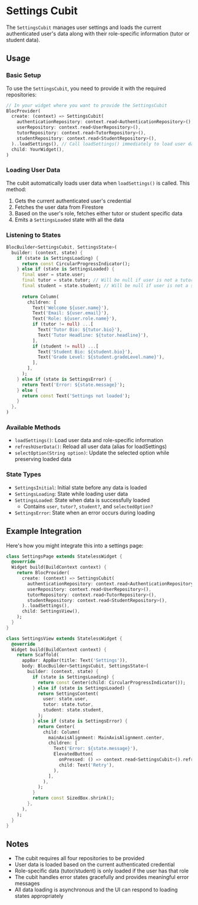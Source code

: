 # Settings Cubit

The `SettingsCubit` manages user settings and loads the current authenticated user's data along with their role-specific information (tutor or student data).

## Usage

### Basic Setup

To use the `SettingsCubit`, you need to provide it with the required repositories:

```dart
// In your widget where you want to provide the SettingsCubit
BlocProvider(
  create: (context) => SettingsCubit(
    authenticationRepository: context.read<AuthenticationRepository>(),
    userRepository: context.read<UserRepository>(),
    tutorRepository: context.read<TutorRepository>(),
    studentRepository: context.read<StudentRepository>(),
  )..loadSettings(), // Call loadSettings() immediately to load user data
  child: YourWidget(),
)
```

### Loading User Data

The cubit automatically loads user data when `loadSettings()` is called. This method:

1. Gets the current authenticated user's credential
2. Fetches the user data from Firestore
3. Based on the user's role, fetches either tutor or student specific data
4. Emits a `SettingsLoaded` state with all the data

### Listening to States

```dart
BlocBuilder<SettingsCubit, SettingsState>(
  builder: (context, state) {
    if (state is SettingsLoading) {
      return const CircularProgressIndicator();
    } else if (state is SettingsLoaded) {
      final user = state.user;
      final tutor = state.tutor; // Will be null if user is not a tutor
      final student = state.student; // Will be null if user is not a student
      
      return Column(
        children: [
          Text('Welcome ${user.name}'),
          Text('Email: ${user.email}'),
          Text('Role: ${user.role.name}'),
          if (tutor != null) ...[
            Text('Tutor Bio: ${tutor.bio}'),
            Text('Tutor Headline: ${tutor.headline}'),
          ],
          if (student != null) ...[
            Text('Student Bio: ${student.bio}'),
            Text('Grade Level: ${student.gradeLevel.name}'),
          ],
        ],
      );
    } else if (state is SettingsError) {
      return Text('Error: ${state.message}');
    } else {
      return const Text('Settings not loaded');
    }
  },
)
```

### Available Methods

- `loadSettings()`: Load user data and role-specific information
- `refreshUserData()`: Reload all user data (alias for loadSettings)
- `selectOption(String option)`: Update the selected option while preserving loaded data

### State Types

- `SettingsInitial`: Initial state before any data is loaded
- `SettingsLoading`: State while loading user data
- `SettingsLoaded`: State when data is successfully loaded
  - Contains `user`, `tutor?`, `student?`, and `selectedOption?`
- `SettingsError`: State when an error occurs during loading

## Example Integration

Here's how you might integrate this into a settings page:

```dart
class SettingsPage extends StatelessWidget {
  @override
  Widget build(BuildContext context) {
    return BlocProvider(
      create: (context) => SettingsCubit(
        authenticationRepository: context.read<AuthenticationRepository>(),
        userRepository: context.read<UserRepository>(),
        tutorRepository: context.read<TutorRepository>(),
        studentRepository: context.read<StudentRepository>(),
      )..loadSettings(),
      child: SettingsView(),
    );
  }
}

class SettingsView extends StatelessWidget {
  @override
  Widget build(BuildContext context) {
    return Scaffold(
      appBar: AppBar(title: Text('Settings')),
      body: BlocBuilder<SettingsCubit, SettingsState>(
        builder: (context, state) {
          if (state is SettingsLoading) {
            return const Center(child: CircularProgressIndicator());
          } else if (state is SettingsLoaded) {
            return SettingsContent(
              user: state.user,
              tutor: state.tutor,
              student: state.student,
            );
          } else if (state is SettingsError) {
            return Center(
              child: Column(
                mainAxisAlignment: MainAxisAlignment.center,
                children: [
                  Text('Error: ${state.message}'),
                  ElevatedButton(
                    onPressed: () => context.read<SettingsCubit>().refreshUserData(),
                    child: Text('Retry'),
                  ),
                ],
              ),
            );
          }
          return const SizedBox.shrink();
        },
      ),
    );
  }
}
```

## Notes

- The cubit requires all four repositories to be provided
- User data is loaded based on the current authenticated credential
- Role-specific data (tutor/student) is only loaded if the user has that role
- The cubit handles error states gracefully and provides meaningful error messages
- All data loading is asynchronous and the UI can respond to loading states appropriately
